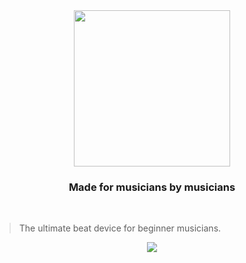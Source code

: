 <div align="center"> 
  <img width="250" src="https://github.com/cateldev/magic-sound/blob/main/magic-sound/images/magic-sound-logo.png">
  <h3> Made for musicians by musicians </h3>
  <br>
</div>

>The ultimate beat device for beginner musicians.
<div align="center">
  <img src="https://github.com/cateldev/magic-sound/blob/main/magic-sound/images/Readme-cover.png">
</div>
